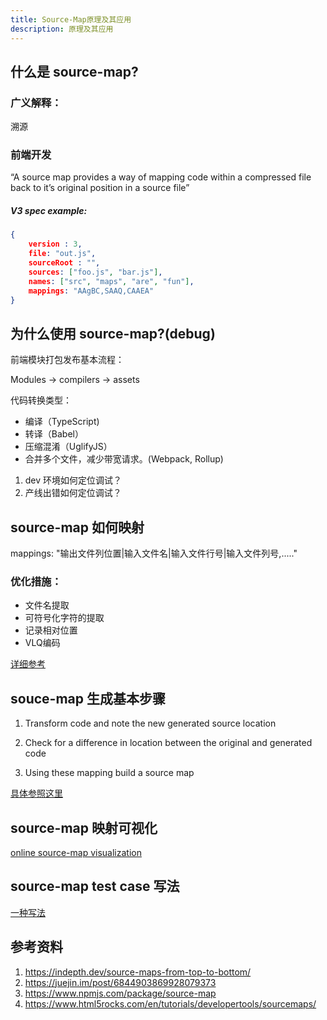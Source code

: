 ```yaml
---
title: Source-Map原理及其应用
description: 原理及其应用
---
```

## 什么是 source-map?

### 广义解释：
溯源

### 前端开发
“A source map provides a way of mapping code within a compressed file back to it’s original position in a source file”

##### V3 spec example:
```json
{
    version : 3,
    file: "out.js",
    sourceRoot : "",
    sources: ["foo.js", "bar.js"],
    names: ["src", "maps", "are", "fun"],
    mappings: "AAgBC,SAAQ,CAAEA"
}
```

## 为什么使用 source-map?(debug)

前端模块打包发布基本流程：

Modules -> compilers -> assets

代码转换类型：
* 编译（TypeScript)
* 转译（Babel）
* 压缩混淆（UglifyJS）
* 合并多个文件，减少带宽请求。(Webpack, Rollup)

1. dev 环境如何定位调试？
2. 产线出错如何定位调试？

## source-map 如何映射

mappings: "输出文件列位置|输入文件名|输入文件行号|输入文件列号,....."


### 优化措施：

* 文件名提取
* 可符号化字符的提取
* 记录相对位置
* VLQ编码

[详细参考](https://juejin.im/post/6844903869928079373)

## souce-map 生成基本步骤

1) Transform code and note the new generated source location

2) Check for a difference in location between the original and generated code

3) Using these mapping build a source map

[具体参照这里](https://indepth.dev/source-maps-from-top-to-bottom/)

## source-map 映射可视化

[online source-map visualization](https://sokra.github.io/source-map-visualization/#sass)

## source-map test case 写法

[一种写法](https://github.com/wizardpisces/tiny-sass-compiler/blob/master/src/__tests__/compile.spec.ts)

## 参考资料

1. https://indepth.dev/source-maps-from-top-to-bottom/
2. https://juejin.im/post/6844903869928079373
3. https://www.npmjs.com/package/source-map
4. https://www.html5rocks.com/en/tutorials/developertools/sourcemaps/
